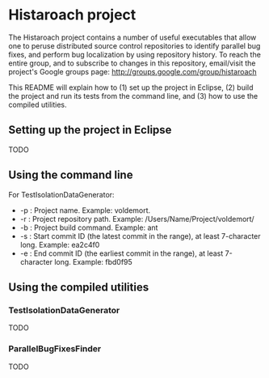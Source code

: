 Histaroach project
==================

The Histaroach project contains a number of useful executables that
allow one to peruse distributed source control repositories to
identify parallel bug fixes, and perform bug localization by using
repository history. To reach the entire group, and to subscribe to
changes in this repository, email/visit the project's Google groups
page: http://groups.google.com/group/histaroach

This README will explain how to (1) set up the project in Eclipse, (2)
build the project and run its tests from the command line, and (3) how
to use the compiled utilities.


Setting up the project in Eclipse
----------------------------------

TODO


Using the command line
-----------------------

For TestIsolationDataGenerator:
 * -p : Project name. Example: voldemort.
 * -r : Project repository path. Example: /Users/Name/Project/voldemort/
 * -b : Project build command. Example: ant
 * -s : Start commit ID (the latest commit in the range), at least 7-character long. Example: ea2c4f0
 * -e : End commit ID (the earliest commit in the range), at least 7-character long. Example: fbd0f95


Using the compiled utilities
-----------------------------

### TestIsolationDataGenerator

TODO


### ParallelBugFixesFinder

TODO